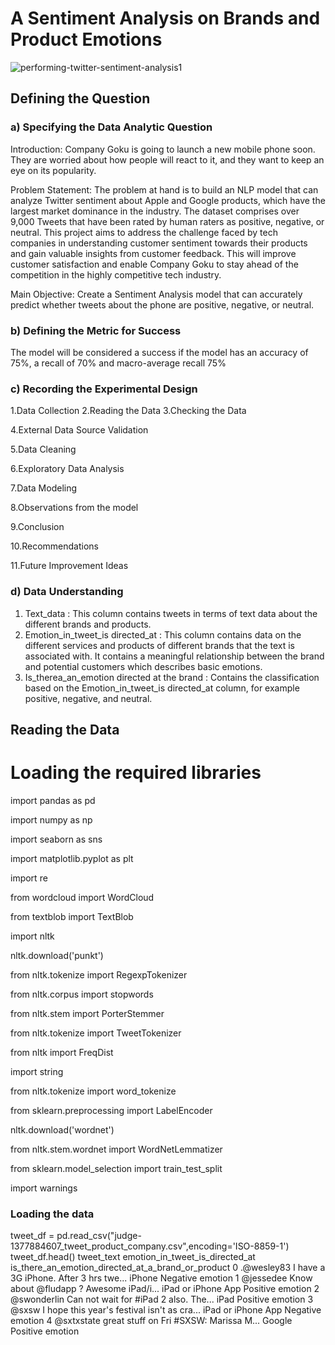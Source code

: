 # A Sentiment Analysis on Brands and Product Emotions
![performing-twitter-sentiment-analysis1](https://user-images.githubusercontent.com/117165965/225626996-b827379b-04c7-4c15-a9ac-7e1cbdf7083d.jpg)
## Defining the Question
### a) Specifying the Data Analytic Question
Introduction: Company Goku is going to launch a new mobile phone soon. They are worried about how people will react to it, and they want to keep an eye on its popularity.

Problem Statement: The problem at hand is to build an NLP model that can analyze Twitter sentiment about Apple and Google products, which have the largest market dominance in the industry. The dataset comprises over 9,000 Tweets that have been rated by human raters as positive, negative, or neutral. This project aims to address the challenge faced by tech companies in understanding customer sentiment towards their products and gain valuable insights from customer feedback. This will improve customer satisfaction and enable Company Goku to stay ahead of the competition in the highly competitive tech industry.

Main Objective: Create a Sentiment Analysis model that can accurately predict whether tweets about the phone are positive, negative, or neutral.
### b) Defining the Metric for Success
The model will be considered a success if the model has an accuracy of 75%, a recall of 70% and macro-average recall 75%
### c) Recording the Experimental Design
1.Data Collection
2.Reading the Data
3.Checking the Data

4.External Data Source Validation

5.Data Cleaning

6.Exploratory Data Analysis

7.Data Modeling

8.Observations from the model

9.Conclusion

10.Recommendations

11.Future Improvement Ideas
### d) Data Understanding
1) Text_data : This column contains tweets in terms of text data about the different brands and products.
2) Emotion_in_tweet_is directed_at : This column contains data on the different services and products of different brands that the text is associated with. It contains a meaningful relationship between the brand and potential customers which describes basic emotions.
3) Is_therea_an_emotion directed at the brand :	Contains the classification based on the Emotion_in_tweet_is directed_at column, for example positive, negative, and neutral.

## Reading the Data
# Loading the required libraries 
import pandas as pd


import numpy as np


import seaborn as sns


import matplotlib.pyplot as plt



import re


from wordcloud import WordCloud


from textblob import TextBlob



import nltk


nltk.download('punkt')


from nltk.tokenize import RegexpTokenizer


from nltk.corpus import stopwords


from nltk.stem import PorterStemmer


from nltk.tokenize import TweetTokenizer


from nltk import FreqDist


import string


from nltk.tokenize import word_tokenize


from sklearn.preprocessing import LabelEncoder



nltk.download('wordnet')


from nltk.stem.wordnet import WordNetLemmatizer



from sklearn.model_selection import train_test_split



import warnings

### Loading the data 
tweet_df = pd.read_csv("judge-1377884607_tweet_product_company.csv",encoding='ISO-8859-1')
tweet_df.head()
	tweet_text	emotion_in_tweet_is_directed_at	is_there_an_emotion_directed_at_a_brand_or_product
0	.@wesley83 I have a 3G iPhone. After 3 hrs twe...	iPhone	Negative emotion
1	@jessedee Know about @fludapp ? Awesome iPad/i...	iPad or iPhone App	Positive emotion
2	@swonderlin Can not wait for #iPad 2 also. The...	iPad	Positive emotion
3	@sxsw I hope this year's festival isn't as cra...	iPad or iPhone App	Negative emotion
4	@sxtxstate great stuff on Fri #SXSW: Marissa M...	Google	Positive emotion
